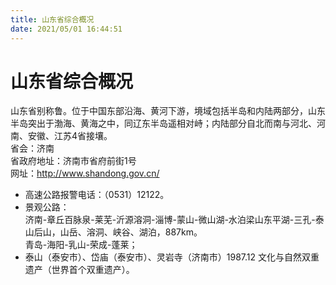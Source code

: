 ```yaml
---
title: 山东省综合概况  
date: 2021/05/01 16:44:51  
---
```

  
# 山东省综合概况  
山东省别称鲁。位于中国东部沿海、黄河下游，境域包括半岛和内陆两部分，山东半岛突出于渤海、黄海之中，同辽东半岛遥相对峙；内陆部分自北而南与河北、河南、安徽、江苏4省接壤。  
省会：济南  
省政府地址：济南市省府前街1号  
网址：http://www.shandong.gov.cn/  
  
* 高速公路报警电话：（0531）12122。  
* 景观公路：  
济南-章丘百脉泉-莱芜-沂源溶洞-淄博-蒙山-微山湖-水泊梁山东平湖-三孔-泰山后山，山岳、溶洞、峡谷、湖泊，887km。  
青岛-海阳-乳山-荣成-蓬莱；  
* 泰山（泰安市）、岱庙（泰安市）、灵岩寺（济南市）1987.12 文化与自然双重遗产（世界首个双重遗产）。  